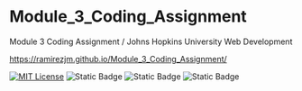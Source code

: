 # Module_3_Coding_Assignment
Module 3 Coding Assignment / Johns Hopkins University Web Development

https://ramirezjm.github.io/Module_3_Coding_Assignment/

[![MIT License](https://img.shields.io/badge/License-MIT-green.svg)](https://choosealicense.com/licenses/mit/)
![Static Badge](https://img.shields.io/badge/HTML5-%23f06529)
![Static Badge](https://img.shields.io/badge/CSS3-%232965f1)
![Static Badge](https://img.shields.io/badge/Bootstrap-8A2BE2)
